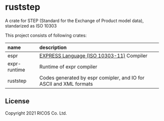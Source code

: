 ruststep
=========

A crate for STEP (Standard for the Exchange of Product model data), standarized as ISO 10303

This project consists of following crates:

| name         | description                                                        |
|:-------------|:-------------------------------------------------------------------|
| espr         | [EXPRESS Language (ISO 10303-11)][EXPRESS] Compiler                |
| expr-runtime | Runtime of expr compiler                                           |
| ruststep     | Codes generated by espr comipler, and IO for ASCII and XML formats |

[EXPRESS]: https://www.iso.org/standard/38047.html

License
--------
Copyright 2021 RICOS Co. Ltd.
